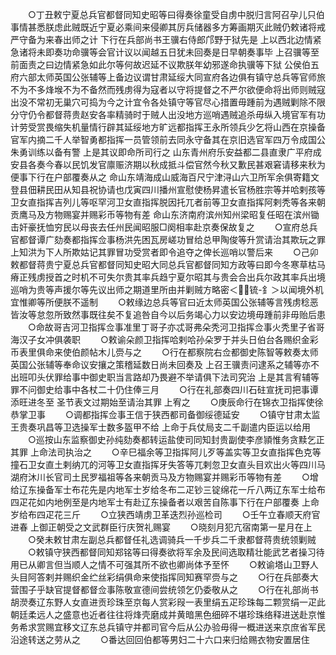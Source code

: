 <!-- { "loadSidebar": true } -->
　　○丁丑敕宁夏总兵官都督同知史昭等曰得奏徐童受自虏中脱归言阿召孕儿只伯事情甚悉朕虑此贼既近宁夏必乘间来侵卿其厉兵储器多方筹画期灭此贼仍敕诸将戒严守备为来春出师之计  下行在兵部尚书王骥右侍郎邝野于狱先是  上以西北边情紧急诸将未即奏功命骥等会官计议以闻越五日犹未回奏是日早朝奏事毕  上召骥等至前面责之曰边情紧急如此尔等何故迟延不议欺朕年幼邪遂命执骥等下狱  公侯伯五府六部太师英国公张辅等上备边议谓甘肃延绥大同宣府各边俱有镇守总兵等官师旅不为不多烽堠不为不备然而残虏得为寇者以守将提督之不严尔欲便命将出师则贼寇出没不常初无巢穴可捣为今之计宜令各处镇守等官尽心措置毋踵前为遇贼剿除不限分守仍令都督蒋贵赵安各率精骑时于贼人出没地方巡哨遇贼追杀毋纵入境官军有功计劳受赏畏缩失机量情行辟其延绥地方旷远都指挥王永所领兵少乞将山西在京操备官军内摘二千人举智勇都指挥一员管领前去同永守备其在京旧选官军四万令成国公朱勇训练以备有警  上是其议即命所司行之  山东青州府乐安益都二县直隶广平府成安县各奏今春以民饥发官廪赈济期以秋成抵斗偿官然今秋又歉民甚艰窘请移来秋为便事下行在户部覆奏从之  命山东靖海成山威海百尺宁津浔山六卫所军余俱寄籍文登县佃耕民田从知县祝协请也戊寅四川播州宣慰使杨昇遣长官杨胜宗等并哈剌孩等卫女直指挥吉列儿等呕罕河卫女直指挥脱因托兀者前等卫女直指挥阿剌秃等各来朝贡鹰马及方物赐宴并赐彩币等物有差  命山东济南府滨州知州梁昭复任昭在滨州锄击奸豪抚恤穷民以母丧去任州民闻昭服□阕相率赴京奏保故复之
　　○宣府总兵官都督谭广劾奏都指挥佥事杨洪先困瓦房嵯功冒给总甲陶俊等升赏请治其欺玩之罪  上知洪为下人所欺姑记其罪冒功受赏者即令追夺之俾长巡哨以警后来
　　○己卯敕都督蒋贵宁夏总兵官都督同知史昭大同总兵官都督同知方政等曰即今冬寒草枯马瘠正残虏授首之时机不可失尔贵其率兵趋宁夏尔昭其与贵会合出兵尔政其率兵出境巡哨为贵等声援尔等先议出师之期道里所由并剿贼方略密＜锍-釒＞以闻境外机宜惟卿等所便朕不遥制
　　○敕缘边总兵等官曰近太师英国公张辅等言残虏稔恶皆汝等怠忽所致然事既往矣不复追咎自今以后务竭心力以安边境毋踵前非毋贻后患
　　○命故哥吉河卫指挥佥事准里丁哥子亦忒哥弗朵秃河卫指挥佥事火秃里子省哥海汉子女冲俱袭职
　　○敕谕朵颜卫指挥哈剌哈孙朵罗于并头日伯台各赐织金彩币表里俱命来使伯颜帖木儿赍与之
　　○行在都察院右佥都御史陈智等敕奏太师英国公张辅等奉命议安攘之策稽延数日尚未回奏及  上召王骥责问逮系之辅等亦不出班叩头伏罪给事中御史职当言路却乃畏避不举请俱下法司究治  上是其言宥辅等罪不问御史给事中各杖二十仍住俸三月
　　○行在礼部奏四川石砫宣抚司把事谭添旺进冬至  圣节表文过期始至请治其罪  上宥之
　　○庚辰命行在锦衣卫指挥使徐恭掌卫事
　　○调都指挥佥事王信于狭西都司备御绥德延安
　　○镇守甘肃太监王贵奏巩昌等卫选操军士数多盔甲不给  上命于兵仗局支二千副遣内臣运以给用
　　○巡按山东监察御史孙纯劾奏都转运盐使司同知封贵副使李彦頴惟务贪黩乞正其罪  上命法司执治之
　　○辛巳福余等卫指挥阿儿歹等盖实等卫女直指挥色克等撞石卫女直土剌纳兀的河等卫女直指挥牙失答等兀剌忽卫女直头目欢出火等四川马湖府沐川长官司土民罗福祖等各来朝贡马及方物赐宴并赐彩币等物有差
　　○增给辽东操备军士布花先是内地军士岁给冬布二疋钞三锭绵花一斤八两辽东军士给布四疋花如内地例至是内地军士有赴辽东操备者以艰苦自陈事下行在户部覆奏  上命岁给布四疋花三斤
　　○立狭西靖虏卫革迭烈孙巡检司
　　○壬午立春顺天府官进春  上御正朝受之文武群臣行庆贺礼赐宴
　　○晓刻月犯亢宿南第一星月在上
　　○癸未敕甘肃左副总兵都督任礼选调骑兵一千步兵二千隶都督蒋贵统领剿贼
　　○敕镇守狭西都督同知郑铭等曰得奏欲将军余及民间选取精壮能武艺者操习待用已从卿言但当顺人之情不可强其所不欲也卿尚体予至怀
　　○敕谕塔山卫野人头目阿答剌并赐织金纻丝彩绢俱命来使指挥同知赛罕赍与之
　　○行在兵部奏大营围子乎缺官提督都督佥事陈敬宣德间尝统领乞仍委敬从之
　　○行在礼部尚书胡濙奏辽东野人女直进贡珍珠至京每人赏彩叚一表里绢五疋珍珠每二颗赏绢一疋此朝廷柔远人之盛意也近者往往将烽壳磨成并黄暗黑色细碎不堪珍珠络释进送赴京惟务希求赏赐宜移文辽东总兵镇守并都司官今后从公办验毋得一概进送来京庶省军民沿途转送之劳从之
　　○番达回回伯都等男妇二十六口来归给赐衣物安置居住
